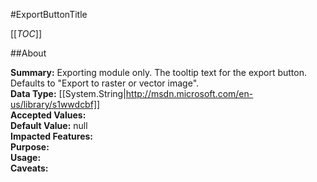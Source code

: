 #ExportButtonTitle

[[_TOC_]]

##About

**Summary:**  Exporting module only. The tooltip text for the export button. Defaults to "Export to raster or vector image".   
**Data Type:** [[System.String|http://msdn.microsoft.com/en-us/library/s1wwdcbf]]  
**Accepted Values:**   
**Default Value:** null  
**Impacted Features:**   
**Purpose:**   
**Usage:**   
**Caveats:**   

